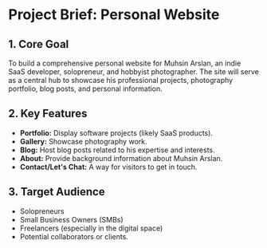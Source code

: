 # Project Brief: Personal Website

## 1. Core Goal

To build a comprehensive personal website for Muhsin Arslan, an indie SaaS developer, solopreneur, and hobbyist photographer. The site will serve as a central hub to showcase his professional projects, photography portfolio, blog posts, and personal information.

## 2. Key Features

*   **Portfolio:** Display software projects (likely SaaS products).
*   **Gallery:** Showcase photography work.
*   **Blog:** Host blog posts related to his expertise and interests.
*   **About:** Provide background information about Muhsin Arslan.
*   **Contact/Let's Chat:** A way for visitors to get in touch.

## 3. Target Audience

*   Solopreneurs
*   Small Business Owners (SMBs)
*   Freelancers (especially in the digital space)
*   Potential collaborators or clients.
